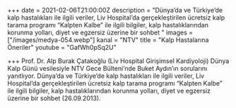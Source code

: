 +++
date = 2021-02-06T21:00:00Z
description = "Dünya’da ve Türkiye’de kalp hastalıkları ile ilgili veriler, Liv Hospital’da gerçekleştirilen ücretsiz kalp tarama programı “Kalpten Kalbe” ile ilgili bilgiler, kalp hastalıklarından korunma yolları, diyet ve egzersiz üzerine bir sohbet "
images = ["/images/medya-054.webp"]
kanal = "NTV"
title = "Kalp Hastalarına Öneriler"
youtube = "GafWh0pSq2U"

+++
Prof. Dr. Alp Burak Çatakoğlu (Liv Hospital Girişimsel Kardiyoloji) Dünya Kalp Günü vesilesiyle NTV Gece Bülteni’nde Buket Aydın’ın sorularını yanıtlıyor. Dünya’da ve Türkiye’de kalp hastalıkları ile ilgili veriler, Liv Hospital’da gerçekleştirilen ücretsiz kalp tarama programı “Kalpten Kalbe” ile ilgili bilgiler, kalp hastalıklarından korunma yolları, diyet ve egzersiz üzerine bir sohbet (26.09.2013).
